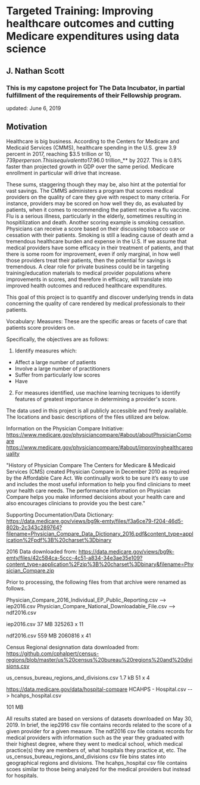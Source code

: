 # Targeted Training: Improving healthcare outcomes and cutting Medicare expenditures using data science
## J. Nathan Scott
### This is my capstone project for The Data Incubator, in partial fulfillment of the requirements of their Fellowship program.
updated: June 6, 2019

## Motivation

Healthcare is big business. According to the Centers for Medicare and Medicaid Services (CMMS), healthcare spending in the U.S. grew 3.9 percent in 2017, reaching $3.5 trillion or $10,739 per person. This is equivalent to 17.9% of the nation's GDP. Moreover, it is projected to grow at an average annual rate of 5.5% per year for 2018-2027. If that projection bears out, annual healthcare spending in the U.S. will reach **_$6.0 trillion_** by 2027. This is 0.8% faster than projected growth in GDP over the same period. Medicare enrollment in particular will drive that increase.

These sums, staggering though they may be, also hint at the potential for vast savings. The CMMS administers a program that scores medical providers on the quality of care they give with respect to many 
criteria. For instance, providers may be scored on how well they do, as evaluated by patients, when it comes to recommending the patient receive a flu vaccine. Flu is a serious illness, particularly in 
the elderly, sometimes resulting in hospitilization and death. Another scoring example is smoking cessation. Physicians can receive a score based on their discussing tobacco use or cessation with their 
patients. Smoking is still a leading cause of death amd a tremendous healthcare burden and expense in the U.S. If we assume that medical providers have some efficacy in their treatment of patients, and 
that there is some room for improvement, even if only marginal, in how well those providers treat their patients, then the potential for savings is tremendous. A clear role for private business could be 
in targeting training/education materials to medical provider populations where improvements in scores, and therefore in efficacy, will translate into improved health outcomes and reduced healthcare 
expenditures.

This goal of this project is to quantify and discover underlying trends in data concerning the quality of care rendered by medical professionals to their patients.

Vocabulary:
Measures: These are the specific areas or facets of care that patients score providers on.

Specifically, the objectives are as follows:

1) Identify measures which:
 - Affect a large number of patients
 - Involve a large number of practitioners
 - Suffer from particularly low scores 
 - Have 

2) For measures identified, use machine learning tecniques to identify features of greatest importance in determining a provider's score.

The data used in this project is all publicly accessible and freely available. The locations and basic descriptions of the files utilized are below.

Information on the Physician Compare Initiative:
https://www.medicare.gov/physiciancompare/#about/aboutPhysicianCompare
https://www.medicare.gov/physiciancompare/#about/improvinghealthcarequality

"History of Physician Compare
The Centers for Medicare & Medicaid Services (CMS) created Physician Compare in December 2010 as required by the Affordable Care Act. We continually work to be sure it’s easy to use and includes the 
most useful information to help you find clinicians to meet your health care needs. The performance information on Physician Compare helps you make informed decisions about your health care and also 
encourages clinicians to provide you the best care."

Supporting Documentation/Data Dictionary:
https://data.medicare.gov/views/bg9k-emty/files/f3a6ce79-f204-46d5-802b-2c343c289764?filename=Physician_Compare_Data_Dictionary_2016.pdf&content_type=application%2Fpdf%3B%20charset%3Dbinary

2016 Data downloaded from:
https://data.medicare.gov/views/bg9k-emty/files/42c584ca-5ccc-4c51-a834-34e3ae35e109?content_type=application%2Fzip%3B%20charset%3Dbinary&filename=Physician_Compare.zip

Prior to processing, the following files from that archive were renamed as follows.

Physician_Compare_2016_Individual_EP_Public_Reporting.csv --> iep2016.csv
Physician_Compare_National_Downloadable_File.csv --> ndf2016.csv

iep2016.csv
37 MB
325263 x 11

ndf2016.csv
559 MB
2060816 x 41

Census Regional designnation data downloaded from:
https://github.com/cphalpert/census-regions/blob/master/us%20census%20bureau%20regions%20and%20divisions.csv

us_census_bureau_regions_and_divisions.csv
1.7 kB
51 x 4

https://data.medicare.gov/data/hospital-compare
HCAHPS - Hospital.csv --> hcahps_hospital.csv

101 MB

All results stated are based on versions of datasets downloaded on May 30, 2019. In brief, the iep2916 csv file contains records related to the score of a given provider for a given measure. The ndf2016 
csv file cotains records for medical providers with information such as the year they graduated with their highest degree, where they went to medical school, which medical practice(s) they are members 
of, what hospitals they practice at, etc. The us_census_bureau_regions_and_divisions csv file bins states into geographical regions and divisions. The hcahps_hospital csv file contains scoes similar to 
those being analyzed for the medical providers but instead for hospitals.
